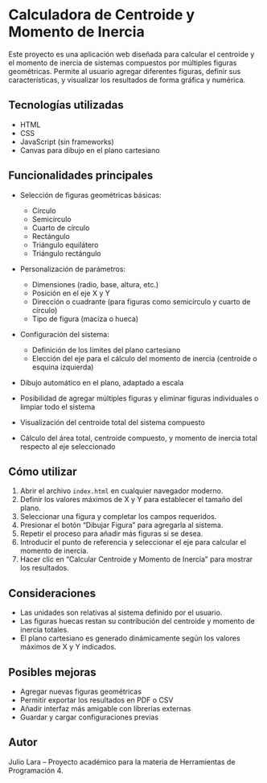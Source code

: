 # Calculadora de Centroide y Momento de Inercia

Este proyecto es una aplicación web diseñada para calcular el centroide y el momento de inercia de sistemas compuestos por múltiples figuras geométricas. Permite al usuario agregar diferentes figuras, definir sus características, y visualizar los resultados de forma gráfica y numérica.

## Tecnologías utilizadas

- HTML
- CSS
- JavaScript (sin frameworks)
- Canvas para dibujo en el plano cartesiano

## Funcionalidades principales

- Selección de figuras geométricas básicas:
  - Círculo
  - Semicírculo
  - Cuarto de círculo
  - Rectángulo
  - Triángulo equilátero
  - Triángulo rectángulo

- Personalización de parámetros:
  - Dimensiones (radio, base, altura, etc.)
  - Posición en el eje X y Y
  - Dirección o cuadrante (para figuras como semicírculo y cuarto de círculo)
  - Tipo de figura (maciza o hueca)

- Configuración del sistema:
  - Definición de los límites del plano cartesiano
  - Elección del eje para el cálculo del momento de inercia (centroide o esquina izquierda)

- Dibujo automático en el plano, adaptado a escala
- Posibilidad de agregar múltiples figuras y eliminar figuras individuales o limpiar todo el sistema
- Visualización del centroide total del sistema compuesto
- Cálculo del área total, centroide compuesto, y momento de inercia total respecto al eje seleccionado

## Cómo utilizar

1. Abrir el archivo `index.html` en cualquier navegador moderno.
2. Definir los valores máximos de X y Y para establecer el tamaño del plano.
3. Seleccionar una figura y completar los campos requeridos.
4. Presionar el botón “Dibujar Figura” para agregarla al sistema.
5. Repetir el proceso para añadir más figuras si se desea.
6. Introducir el punto de referencia y seleccionar el eje para calcular el momento de inercia.
7. Hacer clic en “Calcular Centroide y Momento de Inercia” para mostrar los resultados.

## Consideraciones

- Las unidades son relativas al sistema definido por el usuario.
- Las figuras huecas restan su contribución del centroide y momento de inercia totales.
- El plano cartesiano es generado dinámicamente según los valores máximos de X y Y indicados.

## Posibles mejoras

- Agregar nuevas figuras geométricas
- Permitir exportar los resultados en PDF o CSV
- Añadir interfaz más amigable con librerías externas
- Guardar y cargar configuraciones previas

## Autor

Julio Lara – Proyecto académico para la materia de Herramientas de Programación 4.
